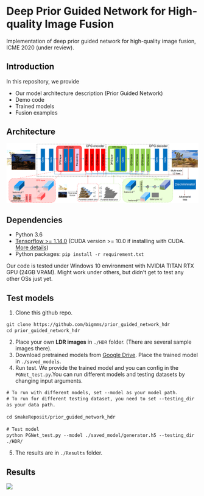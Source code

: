 # Deep Prior Guided Network for High-quality Image Fusion
Implementation of deep prior guided network for high-quality image fusion, ICME 2020 (under review).

## Introduction
In this repository, we provide
* Our model architecture description (Prior Guided Network)
* Demo code
* Trained models
* Fusion examples

## Architecture

![](./demo/framework.png)

## Dependencies
* Python 3.6
* [Tensorflow >= 1.14.0](https://www.tensorflow.org/) (CUDA version >= 10.0 if installing with CUDA. [More details](https://www.tensorflow.org/install/gpu/))
* Python packages:  `pip install -r requirement.txt`

Our code is tested under Windows 10 environment with NVIDIA TITAN RTX GPU (24GB VRAM). Might work under others, but didn't get to test any other OSs just yet.


## Test models
1. Clone this github repo. 
```
git clone https://github.com/bigmms/prior_guided_network_hdr
cd prior_guided_network_hdr
```
2. Place your own **LDR images** in `./HDR` folder. (There are several sample images there).
3. Download pretrained models from [Google Drive](https://drive.google.com/file/d/19lT7K_Ea0qYsEIBI44tS8D76tHUhDoxU/view?usp=sharing). Place the trained model in `./saved_models`. 
4. Run test. We provide the trained model and you can config in the `PGNet_test.py`.You can run different models and testing datasets by changing input arguments.
```
# To run with different models, set --model as your model path.
# To run for different testing dataset, you need to set --testing_dir as your data path.

cd $makeReposit/prior_guided_network_hdr

# Test model
python PGNet_test.py --model ./saved_model/generator.h5 --testing_dir ./HDR/
```
    

5. The results are in `./Results` folder.


## Results
![](./demo/results-1.png)

